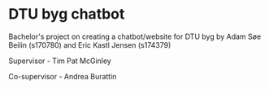 # DTU byg chatbot
Bachelor's project on creating a chatbot/website for DTU byg by Adam Søe Beilin (s170780) and Eric Kastl Jensen (s174379)



Supervisor - Tim Pat McGinley

Co-supervisor - Andrea Burattin
